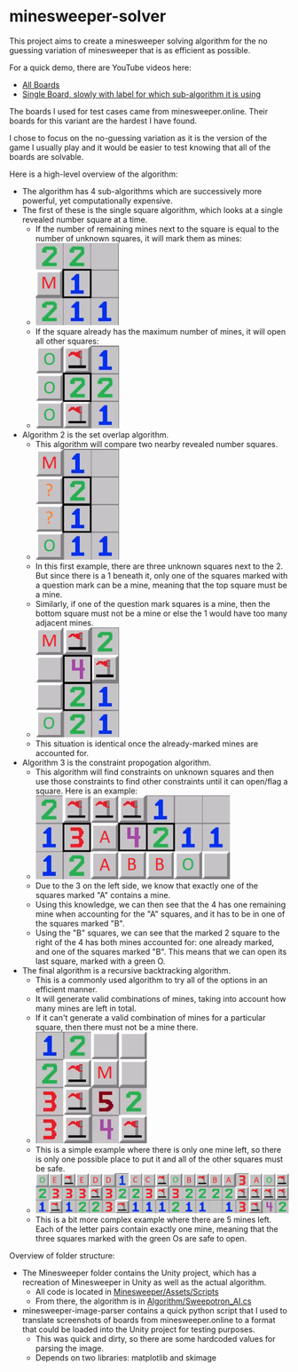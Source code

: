 # minesweeper-solver

This project aims to create a minesweeper solving algorithm for the no guessing variation of minesweeper that is as efficient as possible.

For a quick demo, there are YouTube videos here:
  * [All Boards](https://youtu.be/cC36c1iUSS8)
  * [Single Board, slowly with label for which sub-algorithm it is using](https://youtu.be/Dfj6bvHwmMU)

The boards I used for test cases came from minesweeper.online. Their boards for this variant are the hardest I have found.

I chose to focus on the no-guessing variation as it is the version of the game I usually play and it would be easier to test knowing that all of the boards are solvable.

Here is a high-level overview of the algorithm:
  * The algorithm has 4 sub-algorithms which are successively more powerful, yet computationally expensive.
  * The first of these is the single square algorithm, which looks at a single revealed number square at a time.
      + If the number of remaining mines next to the square is equal to the number of unknown squares, it will mark them as mines:
      + <img src="Images/01_Single_Square_Flagging_Square.png" width="150"/>
      + If the square already has the maximum number of mines, it will open all other squares:
      + <img src="Images/02_Single_Square_Opening_Squares.png" width="150"/>
  * Algorithm 2 is the set overlap algorithm.
      + This algorithm will compare two nearby revealed number squares.
      + <img src="Images/03_Set_Overlap_Opening_Square_1-2.png" width="150"/>
      + In this first example, there are three unknown squares next to the 2. But since there is a 1 beneath it, only one of the squares marked with a question mark can be a mine, meaning that the top square must be a mine.
      + Similarly, if one of the question mark squares is a mine, then the bottom square must not be a mine or else the 1 would have too many adjacent mines.
      + <img src="Images/04_Set_Overlap_Opening_Square_Reducing.png" width="150"/>
      + This situation is identical once the already-marked mines are accounted for.
  * Algorithm 3 is the constraint propogation algorithm.
      + This algorithm will find constraints on unknown squares and then use those constraints to find other constraints until it can open/flag a square. Here is an example:
      + <img src="Images/05_Constraint_Propogation.png" width="350"/>
      + Due to the 3 on the left side, we know that exactly one of the squares marked "A" contains a mine.
      + Using this knowledge, we can then see that the 4 has one remaining mine when accounting for the "A" squares, and it has to be in one of the squares marked "B".
      + Using the "B" squares, we can see that the marked 2 square to the right of the 4 has both mines accounted for: one already marked, and one of the squares marked "B". This means that we can open its last square, marked with a green O.
  * The final algorithm is a recursive backtracking algorithm.
      + This is a commonly used algorithm to try all of the options in an efficient manner.
      + It will generate valid combinations of mines, taking into account how many mines are left in total.
      + If it can't generate a valid combination of mines for a particular square, then there must not be a mine there.
      + <img src="Images/06_Recursive_Backtracking_1_Mine_Left.png" width="200"/>
      + This is a simple example where there is only one mine left, so there is only one possible place to put it and all of the other squares must be safe.
      + <img src="Images/07_Recursive_Backtracking_5_Mines_Left.png" width="950"/>
      + This is a bit more complex example where there are 5 mines left. Each of the letter pairs contain exactly one mine, meaning that the three squares marked with the green Os are safe to open.

Overview of folder structure:
  * The Minesweeper folder contains the Unity project, which has a recreation of Minesweeper in Unity as well as the actual algorithm.
      + All code is located in [Minesweeper/Assets/Scripts](Minesweeper/Assets/Scripts)
      + From there, the algorithm is in [Algorithm/Sweepotron_AI.cs](Minesweeper/Assets/Scripts/Algorithm/Sweepotron_AI.cs)
  * minesweeper-image-parser contains a quick python script that I used to translate screenshots of boards from minesweeper.online to a format that could be loaded into the Unity project for testing purposes.
      + This was quick and dirty, so there are some hardcoded values for parsing the image.
      + Depends on two libraries: matplotlib and skimage
